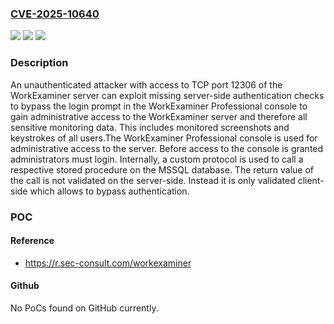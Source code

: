 ### [CVE-2025-10640](https://cve.mitre.org/cgi-bin/cvename.cgi?name=CVE-2025-10640)
![](https://img.shields.io/static/v1?label=Product&message=WorkExaminer%20Professional&color=blue)
![](https://img.shields.io/static/v1?label=Version&message=%3C%3D%204.0.0.52001%20&color=brightgreen)
![](https://img.shields.io/static/v1?label=Vulnerability&message=CWE-602%20Client-Side%20Enforcement%20of%20Server-Side%20Security&color=brightgreen)

### Description

An unauthenticated attacker with access to TCP port 12306 of the WorkExaminer server can exploit missing server-side authentication checks to bypass the login prompt in the WorkExaminer Professional console to gain administrative access to the WorkExaminer server and therefore all sensitive monitoring data. This includes monitored screenshots and keystrokes of all users.The WorkExaminer Professional console is used for administrative access to the server. Before access to the console is granted administrators must login. Internally, a custom protocol is used to call a respective stored procedure on the MSSQL database. The return value of the call is not validated on the server-side. Instead it is only validated client-side which allows to bypass authentication.

### POC

#### Reference
- https://r.sec-consult.com/workexaminer

#### Github
No PoCs found on GitHub currently.

